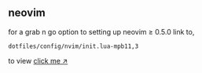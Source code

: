 ## neovim

for a grab n go option to setting up neovim ≥ 0.5.0 link to,

```
dotfiles/config/nvim/init.lua-mpb11,3
```

to view [click me ↗][lnk1]

[lnk1]: <https://github.com/ipatch/dotfiles/blob/dev.evergreen/config/nvim/init.lua-mpb11%2C3>

